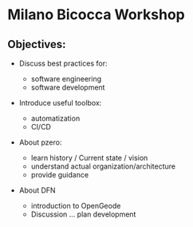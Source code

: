 # Milano Bicocca Workshop

## Objectives:
* Discuss best practices for:
  * software engineering
  * software development

* Introduce useful toolbox:
  * automatization
  * CI/CD

* About pzero:
  * learn history / Current state / vision
  * understand actual organization/architecture
  * provide guidance

* About DFN
  * introduction to OpenGeode
  * Discussion … plan development
